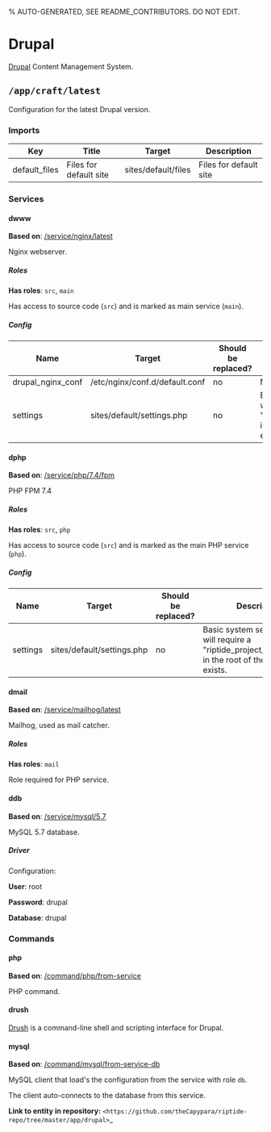 % AUTO-GENERATED, SEE README_CONTRIBUTORS. DO NOT EDIT.

# Drupal

[Drupal] Content Management System.


## `/app/craft/latest`

Configuration for the latest Drupal version.

### Imports

| Key           | Title                  | Target              | Description            |
| ------------- | ---------------------- | ------------------- | ---------------------- |
| default_files | Files for default site | sites/default/files | Files for default site |

### Services

#### dwww

**Based on**: [/service/nginx/latest](https://github.com/Parakoopa/riptide-repo/tree/master/service/nginx)

Nginx webserver.

##### Roles

**Has roles**: `src`, `main`

Has access to source code (`src`) and is marked as main service (`main`).

##### Config

| Name              | Target                         | Should be replaced? | Description                                                                                                         |
| ----------------- | ------------------------------ | ------------------- | ------------------------------------------------------------------------------------------------------------------- |
| drupal_nginx_conf | /etc/nginx/conf.d/default.conf | no                  | Nginx configuration file.                                                                                           |
| settings          | sites/default/settings.php     | no                  | Basic system settings. This will require a "riptide_project_settings.php" in the root of the project, if it exists. |

#### dphp

**Based on**: [/service/php/7.4/fpm](https://github.com/Parakoopa/riptide-repo/tree/master/service/php)

PHP FPM 7.4

##### Roles

**Has roles**: `src`, `php`

Has access to source code (`src`) and is marked as the main PHP service (`php`).

##### Config

| Name     | Target                     | Should be replaced? | Description                                                                                                         |
| -------- | -------------------------- | ------------------- | ------------------------------------------------------------------------------------------------------------------- |
| settings | sites/default/settings.php | no                  | Basic system settings. This will require a "riptide_project_settings.php" in the root of the project, if it exists. |

#### dmail

**Based on**: [/service/mailhog/latest](https://github.com/Parakoopa/riptide-repo/tree/master/service/mailhog)

Mailhog, used as mail catcher.

##### Roles

**Has roles**: `mail`

Role required for PHP service.

#### ddb

**Based on**: [/service/mysql/5.7](https://github.com/Parakoopa/riptide-repo/tree/master/service/mysql)

MySQL 5.7 database.

##### Driver

Configuration:

**User**: root

**Password**: drupal

**Database**: drupal

### Commands

#### php

**Based on**: [/command/php/from-service](https://github.com/Parakoopa/riptide-repo/tree/master/command/php)

PHP command.

#### drush

[Drush] is a command-line shell and scripting interface for Drupal.

#### mysql

**Based on**: [/command/mysql/from-service-db](https://github.com/Parakoopa/riptide-repo/tree/master/command/mysql)

MySQL client that load's the configuration from the service with role `db`.

The client auto-connects to the database from this service.

[drupal]: https://www.drupal.org/
**Link to entity in repository:** `<https://github.com/theCapypara/riptide-repo/tree/master/app/drupal>`_

[drush]: https://github.com/drush-ops/drush
